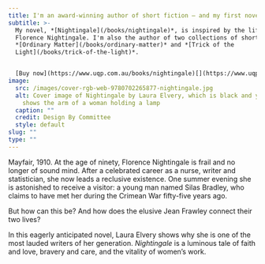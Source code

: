 ```yaml
---
title: I'm an award-winning author of short fiction – and my first novel is out now.
subtitle: >-
  My novel, *[Nightingale](/books/nightingale)*, is inspired by the life of
  Florence Nightingale. I'm also the author of two collections of short fiction,
  *[Ordinary Matter](/books/ordinary-matter)* and *[Trick of the
  Light](/books/trick-of-the-light)*. 


  [Buy now](https://www.uqp.com.au/books/nightingale)[](https://www.uqp.com.au/books/nightingale) →
image:
  src: /images/cover-rgb-web-9780702265877-nightingale.jpg
  alt: Cover image of Nightingale by Laura Elvery, which is black and yellow and
    shows the arm of a woman holding a lamp
  caption: ""
  credit: Design By Committee
  style: default
slug: ""
type: ""
---
```

Mayfair, 1910. At the age of ninety, Florence Nightingale is frail and no longer of sound mind. After a celebrated career as a nurse, writer and statistician, she now leads a reclusive existence. One summer evening she is astonished to receive a visitor: a young man named Silas Bradley, who claims to have met her during the Crimean War fifty-five years ago. 

But how can this be? And how does the elusive Jean Frawley connect their two lives?

In this eagerly anticipated novel, Laura Elvery shows why she is one of the most lauded writers of her generation. *Nightingale* is a luminous tale of faith and love, bravery and care, and the vitality of women’s work.
